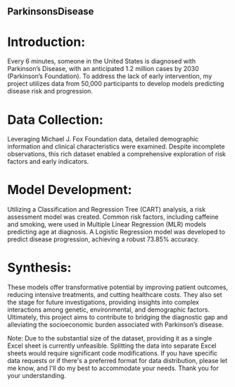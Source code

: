 ## ParkinsonsDisease ##

# Introduction:
Every 6 minutes, someone in the United States is diagnosed with Parkinson’s Disease, with an anticipated 1.2 million cases by 2030 (Parkinson’s Foundation). To address the lack of early intervention, my project utilizes data from 50,000 participants to develop models predicting disease risk and progression.

# Data Collection:
Leveraging Michael J. Fox Foundation data, detailed demographic information and clinical characteristics were examined. Despite incomplete observations, this rich dataset enabled a comprehensive exploration of risk factors and early indicators.

# Model Development:
Utilizing a Classification and Regression Tree (CART) analysis, a risk assessment model was created. Common risk factors, including caffeine and smoking, were used in Multiple Linear Regression (MLR) models predicting age at diagnosis. A Logistic Regression model was developed to predict disease progression, achieving a robust 73.85% accuracy.

# Synthesis:
These models offer transformative potential by improving patient outcomes, reducing intensive treatments, and cutting healthcare costs. They also set the stage for future investigations, providing insights into complex interactions among genetic, environmental, and demographic factors. Ultimately, this project aims to contribute to bridging the diagnostic gap and alleviating the socioeconomic burden associated with Parkinson’s disease.

Note: Due to the substantial size of the dataset, providing it as a single Excel sheet is currently unfeasible. Splitting the data into separate Excel sheets would require significant code modifications. If you have specific data requests or if there's a preferred format for data distribution, please let me know, and I'll do my best to accommodate your needs. Thank you for your understanding.
